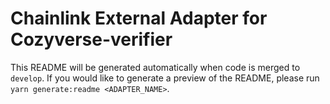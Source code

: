 # Chainlink External Adapter for Cozyverse-verifier

This README will be generated automatically when code is merged to `develop`. If you would like to generate a preview of the README, please run `yarn generate:readme <ADAPTER_NAME>`.
